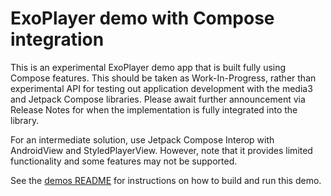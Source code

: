 # ExoPlayer demo with Compose integration

This is an experimental ExoPlayer demo app that is built fully using Compose
features. This should be taken as Work-In-Progress, rather than experimental API
for testing out application development with the media3 and Jetpack Compose
libraries. Please await further announcement via Release Notes for when the
implementation is fully integrated into the library.

For an intermediate solution, use Jetpack Compose Interop with AndroidView and
StyledPlayerView. However, note that it provides limited functionality and some
features may not be supported.

See the [demos README](../README.md) for instructions on how to build and run
this demo.
